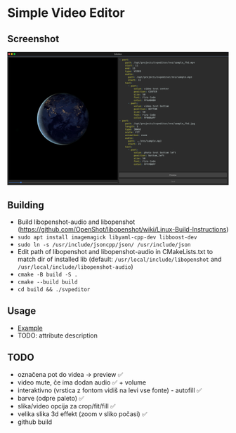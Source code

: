 # Simple Video Editor

## Screenshot
![screenshot](https://raw.githubusercontent.com/amadejkastelic/SimpleVideoEditor/develop/res/screenshot.png)

## Building
- Build libopenshot-audio and libopenshot (https://github.com/OpenShot/libopenshot/wiki/Linux-Build-Instructions)
- `sudo apt install imagemagick libyaml-cpp-dev libboost-dev`
- `sudo ln -s /usr/include/jsoncpp/json/ /usr/include/json`
- Edit path of libopenshot and libopenshot-audio in CMakeLists.txt to match dir of installed lib (default: `/usr/local/include/libopenshot` and `/usr/local/include/libopenshot-audio`)
- `cmake -B build -S .`
- `cmake --build build`
- `cd build && ./svpeditor`

## Usage
- [Example](https://github.com/amadejkastelic/SimpleVideoEditor/blob/master/test.yml)
- TODO: attribute description

## TODO
- označena pot do videa -> preview ✅
- video mute, če ima dodan audio ✅ + volume
- interaktivno (vrstica z fontom vidiš na levi vse fonte) - autofill ✅ 
- barve (odpre paleto) ✅
- slika/video opcija za crop/fit/fill ✅ 
- velika slika 3d effekt (zoom v sliko počasi) ✅
- github build
